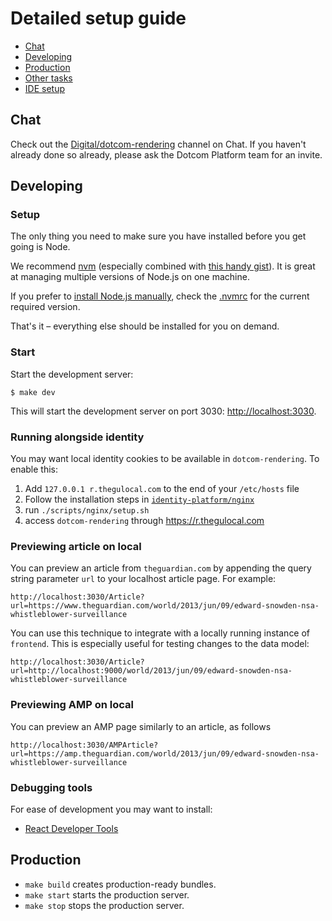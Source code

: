 # Detailed setup guide

- [Chat](#chat)
- [Developing](#developing)
- [Production](#production)
- [Other tasks](#other-tasks)
- [IDE setup](#ide-setup)

## Chat

Check out the [Digital/dotcom-rendering](https://chat.google.com/room/AAAA6yBswlI) channel on Chat. If you haven't already done so already, please ask the Dotcom Platform team for an invite.

## Developing

### Setup

The only thing you need to make sure you have installed before you get going is Node.

We recommend [nvm](https://github.com/creationix/nvm) (especially combined with [this handy gist](https://gist.github.com/sndrs/5940e9e8a3f506b287233ed65365befb)). It is great at managing multiple versions of Node.js on one machine.

If you prefer to [install Node.js manually](https://nodejs.org),
check the [.nvmrc](https://github.com/guardian/dotcom-rendering/blob/master/.nvmrc) for the current required version.

That's it – everything else should be installed for you on demand.

### Start

Start the development server:

```
$ make dev
```

This will start the development server on port 3030: [http://localhost:3030](http://localhost:3030).

### Running alongside identity

You may want local identity cookies to be available in `dotcom-rendering`. To enable this:

1. Add `127.0.0.1 r.thegulocal.com` to the end of your `/etc/hosts` file
2. Follow the installation steps in [`identity-platform/nginx`](https://github.com/guardian/identity-platform/tree/master/nginx)
3. run `./scripts/nginx/setup.sh`
4. access `dotcom-rendering` through https://r.thegulocal.com

### Previewing article on local

You can preview an article from `theguardian.com` by appending the query string parameter `url` to your localhost article page. For example:

```
http://localhost:3030/Article?url=https://www.theguardian.com/world/2013/jun/09/edward-snowden-nsa-whistleblower-surveillance
```

You can use this technique to integrate with a locally running instance of `frontend`. This is especially useful for testing changes to the data model:

```
http://localhost:3030/Article?url=http://localhost:9000/world/2013/jun/09/edward-snowden-nsa-whistleblower-surveillance
```

### Previewing AMP on local

You can preview an AMP page similarly to an article, as follows

```
http://localhost:3030/AMPArticle?url=https://amp.theguardian.com/world/2013/jun/09/edward-snowden-nsa-whistleblower-surveillance
```

### Debugging tools

For ease of development you may want to install:

- [React Developer Tools](https://github.com/facebook/react-devtools)

## Production

- `make build` creates production-ready bundles.
- `make start` starts the production server.
- `make stop` stops the production server.


